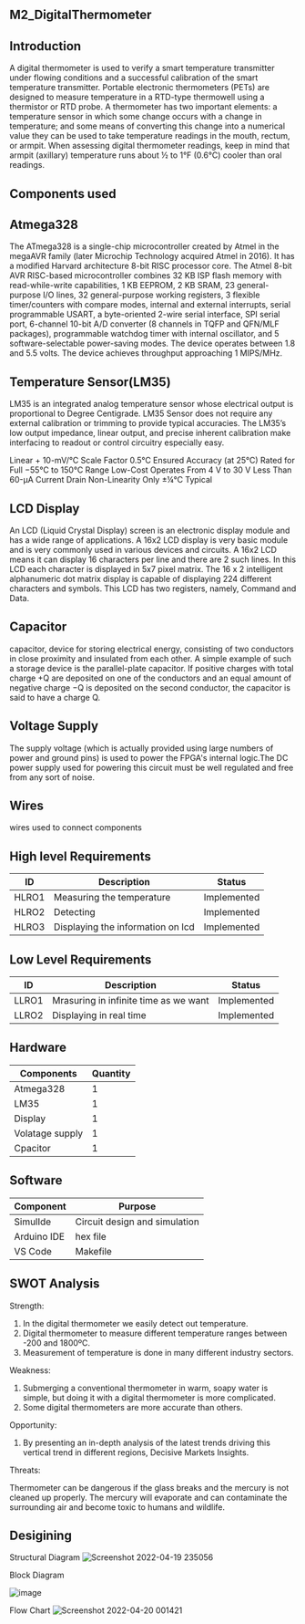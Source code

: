 ## M2_DigitalThermometer

## Introduction

A digital thermometer is used to verify a smart temperature transmitter under flowing conditions and a successful calibration of the smart temperature transmitter. Portable electronic thermometers (PETs) are designed to measure temperature in a RTD-type thermowell using a thermistor or RTD probe. A thermometer has two important elements: a temperature sensor in which some change occurs with a change in temperature; and some means of converting this change into a numerical value they can be used to take temperature readings in the mouth, rectum, or armpit. When assessing digital thermometer readings, keep in mind that armpit (axillary) temperature runs about ½ to 1°F (0.6°C) cooler than oral readings.

## Components used

## Atmega328

The ATmega328 is a single-chip microcontroller created by Atmel in the megaAVR family (later Microchip Technology acquired Atmel in 2016). It has a modified Harvard architecture 8-bit RISC processor core.
The Atmel 8-bit AVR RISC-based microcontroller combines 32 KB ISP flash memory with read-while-write capabilities, 1 KB EEPROM, 2 KB SRAM, 23 general-purpose I/O lines, 32 general-purpose working registers, 3 flexible timer/counters with compare modes, internal and external interrupts, serial programmable USART, a byte-oriented 2-wire serial interface, SPI serial port, 6-channel 10-bit A/D converter (8 channels in TQFP and QFN/MLF packages), programmable watchdog timer with internal oscillator, and 5 software-selectable power-saving modes. The device operates between 1.8 and 5.5 volts. The device achieves throughput approaching 1 MIPS/MHz.

## Temperature Sensor(LM35)

LM35 is an integrated analog temperature sensor whose electrical output is proportional to Degree Centigrade. LM35 Sensor does not require any external calibration or trimming to provide typical accuracies. The LM35’s low output impedance, linear output, and precise inherent calibration make interfacing to readout or control circuitry especially easy.

Linear + 10-mV/°C Scale Factor
0.5°C Ensured Accuracy (at 25°C)
Rated for Full −55°C to 150°C Range
Low-Cost
Operates From 4 V to 30 V
Less Than 60-μA Current Drain
Non-Linearity Only ±¼°C Typical

## LCD Display

An LCD (Liquid Crystal Display) screen is an electronic display module and has a wide range of applications. A 16x2 LCD display is very basic module and is very commonly used in various devices and circuits. A 16x2 LCD means it can display 16 characters per line and there are 2 such lines. In this LCD each character is displayed in 5x7 pixel matrix. The 16 x 2 intelligent alphanumeric dot matrix display is capable of displaying 224 different characters and symbols. This LCD has two registers, namely, Command and Data.

## Capacitor

capacitor, device for storing electrical energy, consisting of two conductors in close proximity and insulated from each other. A simple example of such a storage device is the parallel-plate capacitor. If positive charges with total charge +Q are deposited on one of the conductors and an equal amount of negative charge −Q is deposited on the second conductor, the capacitor is said to have a charge Q.

## Voltage Supply

The supply voltage (which is actually provided using large numbers of power and ground pins) is used to power the FPGA's internal logic.The DC power supply used for powering this circuit must be well regulated and free from any sort of noise.

## Wires

wires used to connect components

## High level Requirements

| ID     |       Description      |     Status            |
|------- | ---------------------- | --------------------- |
| HLRO1 | Measuring the temperature | Implemented |
| HLRO2 | Detecting | Implemented |
| HLRO3 | Displaying the information on lcd | Implemented |

## Low Level Requirements

| ID      | Description      | Status     |
|---------|------------------|------------|
| LLRO1 | Mrasuring in infinite time as we want | Implemented |
| LLRO2 | Displaying in real time | Implemented |

## Hardware

| Components | Quantity |
|------------|----------|
| Atmega328  |    1     |
| LM35       |    1     |
| Display    |    1     |
| Volatage supply |  1  |
| Cpacitor   |     1    |

## Software

| Component | Purpose |
|-----------|---------|
| SimulIde  | Circuit design and simulation |
| Arduino IDE | hex file |
| VS Code   |  Makefile |

## SWOT Analysis

Strength:

 1) In the digital thermometer we easily detect out temperature.
 2) Digital thermometer to measure different temperature ranges between -200 and 1800ºC.
 3) Measurement of temperature is done in many different industry sectors.
 
 Weakness:
 
 1) Submerging a conventional thermometer in warm, soapy water is simple, but doing it with a digital thermometer is more complicated.
 2) Some digital thermometers are more accurate than others.

Opportunity:

1) By presenting an in-depth analysis of the latest trends driving this vertical trend in different regions, Decisive Markets Insights.

Threats:

Thermometer can be dangerous if the glass breaks and the mercury is not cleaned up properly. The mercury will evaporate and can contaminate the surrounding air and become toxic to humans and wildlife.

## Desigining

Structural Diagram
![Screenshot 2022-04-19 235056](https://user-images.githubusercontent.com/102678112/164306543-cc159417-9a0a-4dc2-9513-23c9ce387dbc.png)

Block Diagram

![image](https://user-images.githubusercontent.com/102678112/164307349-6f443fbd-dda2-4acb-be2b-8ec911b0bbc5.png)


Flow Chart
![Screenshot 2022-04-20 001421](https://user-images.githubusercontent.com/102678112/164306756-104dfde4-53ba-4568-87a4-74802c3c8ab1.png)

